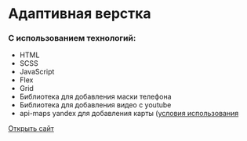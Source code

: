 # Адаптивная верстка
### С использованием технологий:
* HTML
* SCSS
* JavaScript
* Flex
* Grid
* Библиотека для добавления маски телефона
* Библиотека для добавления видео с youtube
* api-maps yandex для добавления карты ([условия использования ]([https://jullit-dev.github.io/lofthouse](https://yandex.ru/legal/maps_termsofuse/))

[Открыть сайт](https://jullit-dev.github.io/lofthouse)
